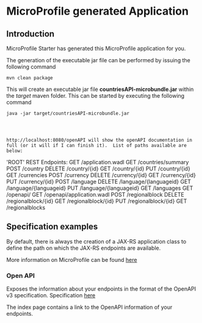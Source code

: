 # MicroProfile generated Application

## Introduction

MicroProfile Starter has generated this MicroProfile application for you.

The generation of the executable jar file can be performed by issuing the following command

    mvn clean package

This will create an executable jar file **countriesAPI-microbundle.jar** within the _target_ maven folder. This can be started by executing the following command

    java -jar target/countriesAPI-microbundle.jar




    http://localhost:8080/openAPI will show the openAPI documentation in full (or it will if I can finish it).  List of paths available are below:

   'ROOT' REST Endpoints:
GET     /application.wadl
GET     /countries/summary
POST    /country
DELETE  /country/{id}
GET     /country/{id}
PUT     /country/{id}
GET     /currencies
POST    /currency
DELETE  /currency/{id}
GET     /currency/{id}
PUT     /currency/{id}
POST    /language
DELETE  /language/{languageid}
GET     /language/{languageid}
PUT     /language/{languageid}
GET     /languages
GET     /openapi/
GET     /openapi/application.wadl
POST    /regionalblock
DELETE  /regionalblock/{id}
GET     /regionalblock/{id}
PUT     /regionalblock/{id}
GET     /regionalblocks

## Specification examples

By default, there is always the creation of a JAX-RS application class to define the path on which the JAX-RS endpoints are available.



More information on MicroProfile can be found [here](https://microprofile.io/)












### Open API

Exposes the information about your endpoints in the format of the OpenAPI v3 specification. Specification [here](https://microprofile.io/project/eclipse/microprofile-open-api)

The index page contains a link to the OpenAPI information of your endpoints.





